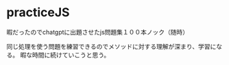 # practiceJS
暇だったのでchatgptに出題させたjs問題集１００本ノック（随時）


同じ処理を使う問題を練習できるのでメソッドに対する理解が深まり、学習になる。
暇な時間に続けていこうと思う。
